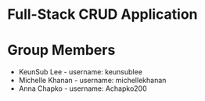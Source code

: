 # Full-Stack CRUD Application

# Group Members
- KeunSub Lee - username: keunsublee
- Michelle Khanan - username: michellekhanan 
- Anna Chapko - username: Achapko200
